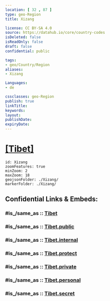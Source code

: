 ```yaml
---
location: [ 32 , 87 ] 
type: geo-Region
title: Xizang

license: CC BY-SA 4.0
source: https://datahub.io/core/country-codes
isDeleted: false
isReadOnly: false
draft: false
confidential: public

tags:
- geo/Country/Region
aliases:
- Xizang

Languages:
- de

cssclasses: geo-Region
publish: true
linkTitle: 
keywords: 
layout: 
publishDate: 
expiryDate: 
---
```


# [[Tibet]](Xizang) 


```leaflet
id: Xizang
zoomFeatures: true 
minZoom: 2 
maxZoom: 18
geojsonFolder: ./Xizang/
markerFolder: ./Xizang/
```


## Confidential Links & Embeds: 

### #is_/same_as :: [Tibet](/_Standards/Earth/Continent/Asia/Asia~East/China/provinces~China/Tibet.md) 

### #is_/same_as :: [Tibet.public](/_public/Earth/Continent/Asia/Asia~East/China/provinces~China/Tibet.public.md) 

### #is_/same_as :: [Tibet.internal](/_internal/Earth/Continent/Asia/Asia~East/China/provinces~China/Tibet.internal.md) 

### #is_/same_as :: [Tibet.protect](/_protect/Earth/Continent/Asia/Asia~East/China/provinces~China/Tibet.protect.md) 

### #is_/same_as :: [Tibet.private](/_private/Earth/Continent/Asia/Asia~East/China/provinces~China/Tibet.private.md) 

### #is_/same_as :: [Tibet.personal](/_personal/Earth/Continent/Asia/Asia~East/China/provinces~China/Tibet.personal.md) 

### #is_/same_as :: [Tibet.secret](/_secret/Earth/Continent/Asia/Asia~East/China/provinces~China/Tibet.secret.md)

